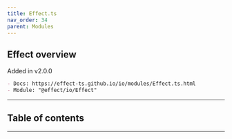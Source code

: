 ```yaml
---
title: Effect.ts
nav_order: 34
parent: Modules
---
```


## Effect overview

Added in v2.0.0

```md
- Docs: https://effect-ts.github.io/io/modules/Effect.ts.html
- Module: "@effect/io/Effect"
```

---

<h2 class="text-delta">Table of contents</h2>

---
